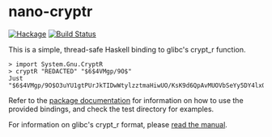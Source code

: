 # nano-cryptr

[![Hackage](https://img.shields.io/hackage/v/nano-cryptr.svg)](https://hackage.haskell.org/package/nano-cryptr) [![Build Status](https://travis-ci.com/janrain/nano-cryptr.svg?branch=master)](https://travis-ci.com/janrain/nano-cryptr)

This is a simple, thread-safe Haskell binding to glibc's crypt_r function.

```
> import System.Gnu.CryptR
> cryptR "REDACTED" "$6$4VMgp/9O$"
Just "$6$4VMgp/9O$O3uYU1gtPUrJkTIDwWtylzztmaHiwUO/KsK9d6QpAvMUOVbSeYy5DY4lxO6YZJoakJhwAgB2H406paso6KPpR/"
```

Refer to the [package documentation](https://hackage.haskell.org/package/nano-cryptr)
for information on how to use the provided bindings, and check the test
directory for examples.

For information on glibc's crypt_r format, please [read the manual](http://man7.org/linux/man-pages/man3/crypt.3.html).
